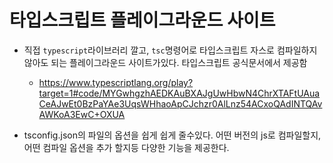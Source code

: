 # 타입스크립트 플레이그라운드 사이트
- 직접 `typescript`라이브러리 깔고, `tsc`명령어로 타입스크립트 자스로 컴파일하지 않아도 되는 플레이그라운드 사이트가있다. 타입스크립트 공식문서에서 제공함
    - https://www.typescriptlang.org/play?target=1#code/MYGwhgzhAEDKAuBXAJgUwHbwN4ChrXTAFtUAuaCeAJwEt0BzPaYAe3UqsWHhaoApCJchzr0AlLnz54ACxoQAdINTQAvAWKoA3EwC+OXUA

- tsconfig.json의 파일의 옵션을 쉽게 쉽게 줄수있다. 어떤 버전의 js로 컴파일할지, 어떤 컴파일 옵션을 추가 할지등 다양한 기능을 제공한다.